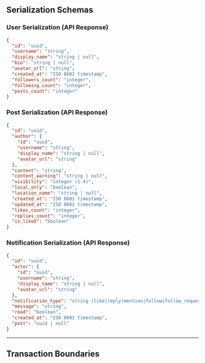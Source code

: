 ## Serialization Schemas

### User Serialization (API Response)

```json
{
  "id": "uuid",
  "username": "string",
  "display_name": "string | null",
  "bio": "string | null",
  "avatar_url": "string",
  "created_at": "ISO 8601 timestamp",
  "followers_count": "integer",
  "following_count": "integer",
  "posts_count": "integer"
}
```

### Post Serialization (API Response)

```json
{
  "id": "uuid",
  "author": {
    "id": "uuid",
    "username": "string",
    "display_name": "string | null",
    "avatar_url": "string"
  },
  "content": "string",
  "content_warning": "string | null",
  "visibility": "integer (1-4)",
  "local_only": "boolean",
  "location_name": "string | null",
  "created_at": "ISO 8601 timestamp",
  "updated_at": "ISO 8601 timestamp",
  "likes_count": "integer",
  "replies_count": "integer",
  "is_liked": "boolean"
}
```

### Notification Serialization (API Response)

```json
{
  "id": "uuid",
  "actor": {
    "id": "uuid",
    "username": "string",
    "display_name": "string | null",
    "avatar_url": "string"
  },
  "notification_type": "string (like|reply|mention|follow|follow_request|follow_accepted)",
  "message": "string",
  "read": "boolean",
  "created_at": "ISO 8601 timestamp",
  "post": "uuid | null"
}
```

---

## Transaction Boundaries
